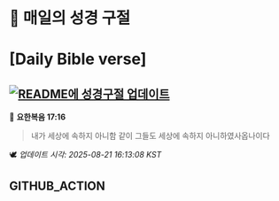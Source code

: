 # 🙏 매일의 성경 구절
# [Daily Bible verse]
## [![README에 성경구절 업데이트](https://github.com/DONGSUKA/first_test/actions/workflows/update-readme-bible.yml/badge.svg)](https://github.com/DONGSUKA/first_test/actions/workflows/update-readme-bible.yml)
<!-- START_BIBLE_VERSE -->
📖 **요한복음 17:16**
> 내가 세상에 속하지 아니함 같이 그들도 세상에 속하지 아니하였사옵나이다

🕊️ _업데이트 시각: 2025-08-21 16:13:08 KST_
  <!-- END_BIBLE_VERSE -->
## GITHUB_ACTION
